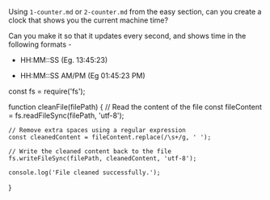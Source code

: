 Using `1-counter.md` or `2-counter.md` from the easy section, can you create a
clock that shows you the current machine time?

Can you make it so that it updates every second, and shows time in the following formats - 

 - HH:MM::SS (Eg. 13:45:23)

 - HH:MM::SS AM/PM (Eg 01:45:23 PM)

const fs = require('fs');

function cleanFile(filePath) {
    // Read the content of the file
    const fileContent = fs.readFileSync(filePath, 'utf-8');

    // Remove extra spaces using a regular expression
    const cleanedContent = fileContent.replace(/\s+/g, ' ');

    // Write the cleaned content back to the file
    fs.writeFileSync(filePath, cleanedContent, 'utf-8');

    console.log('File cleaned successfully.');
}
